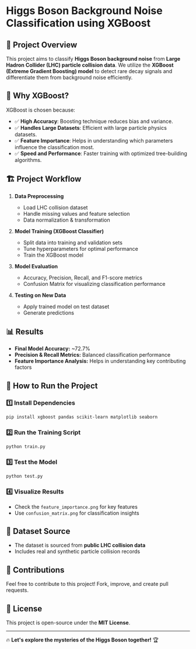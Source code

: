 # Higgs Boson Background Noise Classification using XGBoost

## 📌 Project Overview
This project aims to classify **Higgs Boson background noise** from **Large Hadron Collider (LHC) particle collision data**. We utilize the **XGBoost (Extreme Gradient Boosting) model** to detect rare decay signals and differentiate them from background noise efficiently.

## 🔬 Why XGBoost?
XGBoost is chosen because:
- ✅ **High Accuracy**: Boosting technique reduces bias and variance.
- ✅ **Handles Large Datasets**: Efficient with large particle physics datasets.
- ✅ **Feature Importance**: Helps in understanding which parameters influence the classification most.
- ✅ **Speed and Performance**: Faster training with optimized tree-building algorithms.

## 🏗️ Project Workflow
1. **Data Preprocessing**
   - Load LHC collision dataset
   - Handle missing values and feature selection
   - Data normalization & transformation
   
2. **Model Training (XGBoost Classifier)**
   - Split data into training and validation sets
   - Tune hyperparameters for optimal performance
   - Train the XGBoost model
   
3. **Model Evaluation**
   - Accuracy, Precision, Recall, and F1-score metrics
   - Confusion Matrix for visualizing classification performance

4. **Testing on New Data**
   - Apply trained model on test dataset
   - Generate predictions

## 📊 Results
- **Final Model Accuracy:** ~72.7%
- **Precision & Recall Metrics:** Balanced classification performance
- **Feature Importance Analysis:** Helps in understanding key contributing factors

## 🚀 How to Run the Project
### 1️⃣ Install Dependencies
```bash
pip install xgboost pandas scikit-learn matplotlib seaborn
```

### 2️⃣ Run the Training Script
```bash
python train.py
```

### 3️⃣ Test the Model
```bash
python test.py
```

### 4️⃣ Visualize Results
- Check the `feature_importance.png` for key features
- Use `confusion_matrix.png` for classification insights

## 📁 Dataset Source
- The dataset is sourced from **public LHC collision data**
- Includes real and synthetic particle collision records

## 🤝 Contributions
Feel free to contribute to this project! Fork, improve, and create pull requests.

## 📜 License
This project is open-source under the **MIT License**.

---
🔥 **Let's explore the mysteries of the Higgs Boson together!** 🏆

